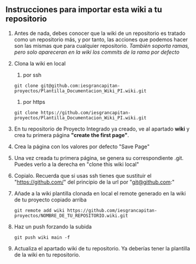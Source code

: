 ## Instrucciones para importar esta wiki a tu repositorio

1. Antes de nada, debes conocer que la wiki de un repositorio es tratado como un repositorio más, y por tanto, las acciones que podemos hacer son las mismas que para cualquier repositorio. _También soporta ramas, pero solo apareceran en la wiki los commits de la rama por defecto_
2. Clona la wiki en local
   
   1. por ssh
   
   `git clone git@github.com:iesgrancapitan-proyectos/Plantilla_Documentacion_Wiki_PI.wiki.git `
   
   1. por https

    `git clone https://github.com/iesgrancapitan-proyectos/Plantilla_Documentacion_Wiki_PI.wiki.git `
   
3. En tu repositorio de Proyecto Integrado ya creado, ve al apartado **wiki** y crea tu primera página **"create the first page"**.
4. Crea la página con los valores por defecto "Save Page"
5. Una vez creada tu primera página, se genera su correspondiente .git. Puedes verlo a la derecha en "clone this wiki local"
6. Copialo. Recuerda que si usas ssh tienes que sustituir el "https://github.com/" del principio de la url por "git@github.com:"
7. Añade a la wiki plantilla clonada en local el remote generado en la wiki de tu proyecto copiado arriba
   
   `git remote add wiki https://github.com/iesgrancapitan-proyectos/NOMBRE_DE_TU_REPOSITORIO.wiki.git `
   
8. Haz un push forzando la subida
   
   `git push wiki main -f`
   
9.  Actualiza el apartado wiki de tu repositorio. Ya deberías tener la plantilla de la wiki en tu repositorio.